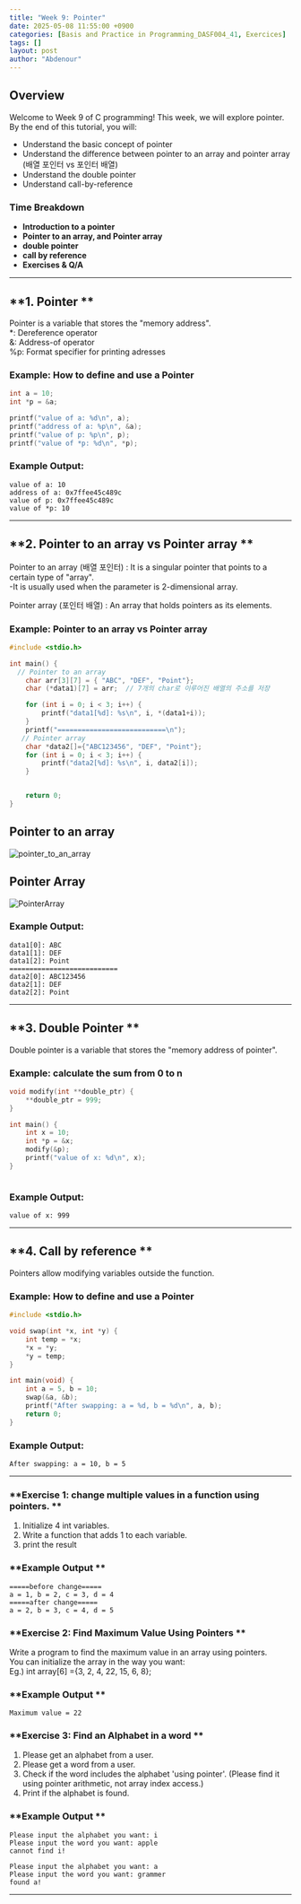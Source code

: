 ```yaml
---
title: "Week 9: Pointer"
date: 2025-05-08 11:55:00 +0900
categories: [Basis and Practice in Programming_DASF004_41, Exercices]
tags: []
layout: post
author: "Abdenour"
---
```


## **Overview**
Welcome to Week 9 of C programming! This week, we will explore pointer. By the end of this tutorial, you will:
- Understand the basic concept of pointer
- Understand the difference between pointer to an array and pointer array (배열 포인터 vs 포인터 배열)
- Understand the double pointer
- Understand call-by-reference
### **Time Breakdown**
- **Introduction to a pointer**
- **Pointer to an array, and Pointer array**
- **double pointer**
- **call by reference**
- **Exercises & Q/A**

---

## **1. Pointer **
Pointer is a variable that stores the "memory address".  
*: Dereference operator  
&: Address-of operator  
%p: Format specifier for printing adresses  
### **Example:** How to define and use a Pointer
```c
int a = 10;
int *p = &a;

printf("value of a: %d\n", a);
printf("address of a: %p\n", &a);
printf("value of p: %p\n", p);
printf("value of *p: %d\n", *p);

```
### **Example Output:**
```
value of a: 10
address of a: 0x7ffee45c489c
value of p: 0x7ffee45c489c
value of *p: 10
```

---

## **2. Pointer to an array vs Pointer array **
Pointer to an array (배열 포인터) : It is a singular pointer that points to a certain type of "array".  
-It is usually used when the parameter is 2-dimensional array.  

Pointer array (포인터 배열) : An array that holds pointers as its elements.  

### **Example:** Pointer to an array vs Pointer array
```c
#include <stdio.h>

int main() {
  // Pointer to an array
    char arr[3][7] = { "ABC", "DEF", "Point"};
    char (*data1)[7] = arr;  // 7개의 char로 이루어진 배열의 주소를 저장

    for (int i = 0; i < 3; i++) {
        printf("data1[%d]: %s\n", i, *(data1+i));
    }
    printf("===========================\n");
   // Pointer array
    char *data2[]={"ABC123456", "DEF", "Point"};
    for (int i = 0; i < 3; i++) {
        printf("data2[%d]: %s\n", i, data2[i]);
    }


    return 0;
}

```
## Pointer to an array  
![pointer_to_an_array](../_posts/PointerToAnArray.png)    

## Pointer Array

![PointerArray](../_posts/image.png)  




### **Example Output:**
```
data1[0]: ABC
data1[1]: DEF
data1[2]: Point
===========================
data2[0]: ABC123456
data2[1]: DEF
data2[2]: Point
```

---

## **3. Double Pointer **
Double pointer is a variable that stores the "memory address of pointer".

### **Example:** calculate the sum from 0 to n
```c
void modify(int **double_ptr) {
    **double_ptr = 999;
}

int main() {
    int x = 10;
    int *p = &x;
    modify(&p);
    printf("value of x: %d\n", x);
}



```
### **Example Output:**
```
value of x: 999
```
---

## **4. Call by reference **
Pointers allow modifying variables outside the function.  

### **Example:** How to define and use a Pointer
```c
#include <stdio.h>

void swap(int *x, int *y) {
    int temp = *x;
    *x = *y;
    *y = temp;
}

int main(void) {
    int a = 5, b = 10;
    swap(&a, &b);
    printf("After swapping: a = %d, b = %d\n", a, b);
    return 0;
}

```
### **Example Output:**
```
After swapping: a = 10, b = 5
```

---

### **Exercise 1: change multiple values in a function using pointers. **
1. Initialize 4 int variables.
2. Write a function that adds 1 to each variable.
3. print the result

   
### **Example Output **
```
=====before change=====
a = 1, b = 2, c = 3, d = 4
=====after change=====
a = 2, b = 3, c = 4, d = 5
```

### **Exercise 2: Find Maximum Value Using Pointers ** 
Write a program to find the maximum value in an array using pointers.  
You can initialize the array in the way you want:  
Eg.) int array[6] ={3, 2, 4, 22, 15, 6, 8};


### **Example Output **
```
Maximum value = 22
```

### **Exercise 3: Find an Alphabet in a word **
1. Please get an alphabet from a user.
2. Please get a word from a user.
3. Check if the word includes the alphabet 'using pointer'.
   (Please find it using pointer arithmetic, not array index access.) 
4. Print if the alphabet is found.

   
### **Example Output **
```
Please input the alphabet you want: i
Please input the word you want: apple
cannot find i!
```
```
Please input the alphabet you want: a
Please input the word you want: grammer
found a!
```
---
